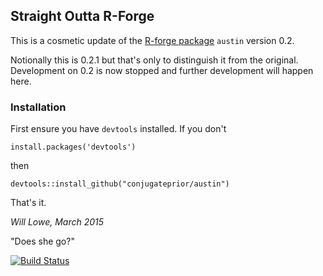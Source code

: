 ## Straight Outta R-Forge

This is a cosmetic update of the [R-forge package](https://r-forge.r-project.org/projects/austin/) `austin` version 0.2. 

Notionally this is 0.2.1 but that's only to distinguish it
from the original.  Development on 0.2 is now stopped 
and further development will happen here.

### Installation

First ensure you have `devtools` installed.  If you don't 
```
install.packages('devtools')
```
then
```
devtools::install_github("conjugateprior/austin")
```
That's it.


*Will Lowe, March 2015*



"Does she go?"  

[![Build Status](https://travis-ci.org/conjugateprior/austin.svg?branch=master)](https://travis-ci.org/conjugateprior/austin)
